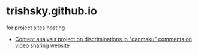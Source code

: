 # trishsky.github.io
for project sites hosting

* [Content analysis project on discriminations in "danmaku" comments on video sharing website](trishsky.github.io/project/index.html)
